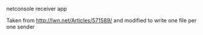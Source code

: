 netconsole receiver app

Taken from http://lwn.net/Articles/571589/ and modified to write one file per one sender
